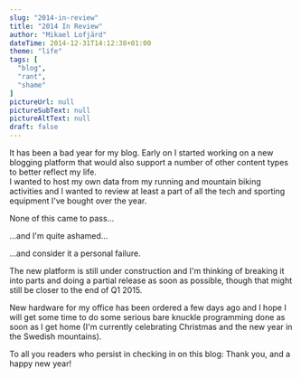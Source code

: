```yaml
---
slug: "2014-in-review"
title: "2014 In Review"
author: "Mikael Lofjärd"
dateTime: 2014-12-31T14:12:38+01:00
theme: "life"
tags: [
  "blog",
  "rant",
  "shame"
]
pictureUrl: null
pictureSubText: null
pictureAltText: null
draft: false
---
```

It has been a bad year for my blog. Early on I started working on a new blogging platform that would also support a number of other content types to better reflect my life.  
I wanted to host my own data from my running and mountain biking activities and I wanted to review at least a part of all the tech and sporting equipment I've bought over the year.

None of this came to pass...

...and I'm quite ashamed...

...and consider it a personal failure.

The new platform is still under construction and I'm thinking of breaking it into parts and doing a partial release as soon as possible, though that might still be closer to the end of Q1 2015.

New hardware for my office has been ordered a few days ago and I hope I will get some time to do some serious bare knuckle programming done as soon as I get home (I'm currently celebrating Christmas and the new year in the Swedish mountains).

To all you readers who persist in checking in on this blog: Thank you, and a happy new year!

